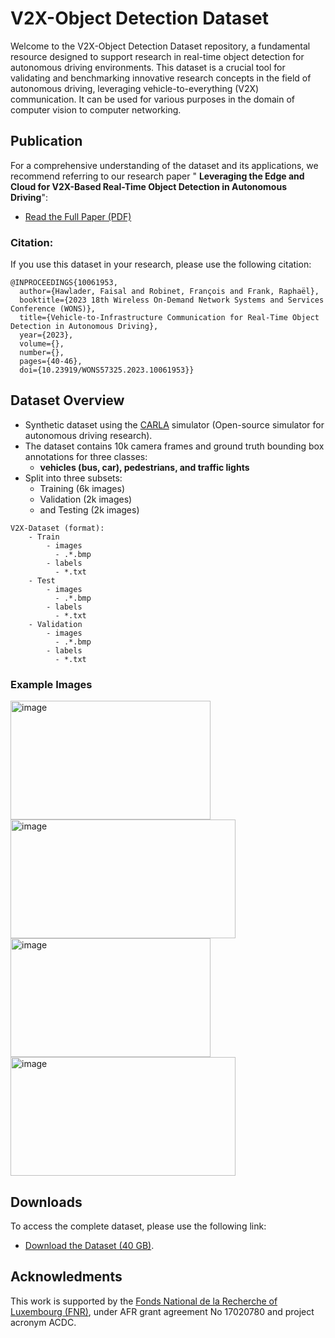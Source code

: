 # V2X-Object Detection Dataset

Welcome to the V2X-Object Detection Dataset repository, a fundamental resource designed to support research in real-time object detection for autonomous driving environments. This dataset is a crucial tool for validating and benchmarking innovative research concepts in the field of autonomous driving, leveraging vehicle-to-everything (V2X) communication. It can be used for various purposes in the domain of computer vision to computer networking.

## Publication
For a comprehensive understanding of the dataset and its applications, we recommend referring to our research paper " **Leveraging the Edge and Cloud for V2X-Based Real-Time Object Detection in Autonomous Driving**":
- [Read the Full Paper (PDF)](https://arxiv.org/pdf/2308.05234.pdf)

### Citation:
If you use this dataset in your research, please use the following citation:

```text
@INPROCEEDINGS{10061953,
  author={Hawlader, Faisal and Robinet, François and Frank, Raphaël},
  booktitle={2023 18th Wireless On-Demand Network Systems and Services Conference (WONS)}, 
  title={Vehicle-to-Infrastructure Communication for Real-Time Object Detection in Autonomous Driving}, 
  year={2023},
  volume={},
  number={},
  pages={40-46},
  doi={10.23919/WONS57325.2023.10061953}}
```
## Dataset Overview
- Synthetic dataset using the [CARLA](https://carla.org/) simulator (Open-source simulator for autonomous driving research).
- The dataset contains 10k camera frames and ground truth bounding box annotations for three classes:
  - **vehicles (bus, car), pedestrians, and traffic lights**
- Split into three subsets:
    - Training (6k images)
    - Validation (2k images)
    - and Testing (2k images)
```text
V2X-Dataset (format):
    - Train
        - images
          - .*.bmp
        - labels
          - *.txt
    - Test
        - images
          - .*.bmp
        - labels
          - *.txt
    - Validation
        - images
          - .*.bmp
        - labels
          - *.txt
```
### Example Images
<img height="190" width="320" alt="image" src="https://github.com/FaisalHawlader/V2X-Dataset/assets/43897254/bdf76a4a-5612-43c4-b3de-8bfb40c5fb41">
<img height="190" width="360" alt="image" src="https://github.com/FaisalHawlader/V2X-Dataset/assets/43897254/87ded165-aa80-4098-8998-e99e6042539a">

<img height="190" width="320" alt="image" src="https://github.com/FaisalHawlader/V2X-Dataset/assets/43897254/f5b5bb2e-c3b4-4531-b29a-550b931aaa96">
<img height="190" width="360" alt="image" src="https://github.com/FaisalHawlader/V2X-Dataset/assets/43897254/7c110806-373f-46f4-b7eb-27a5ddd660a2">


## Downloads
To access the complete dataset, please use the following link:
- [Download the Dataset (40 GB)](https://uniluxembourg-my.sharepoint.com/:f:/g/personal/faisal_hawlader_uni_lu/EiPjYoflxEFLk5lCQ5O22oQBgMrmnvAzHau4Y6CpMw1ZgA?e=dDPbJN).

## Acknowledments
This work is supported by the [Fonds National de la Recherche of Luxembourg (FNR)](https://www.fnr.lu/), under AFR grant agreement No 17020780 and project acronym ACDC.
